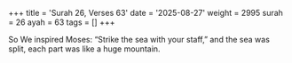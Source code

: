 +++
title = 'Surah 26, Verses 63'
date = '2025-08-27'
weight = 2995
surah = 26
ayah = 63
tags = []
+++

So We inspired Moses: “Strike the sea with your staff,” and the sea was split, each part was like a huge mountain.